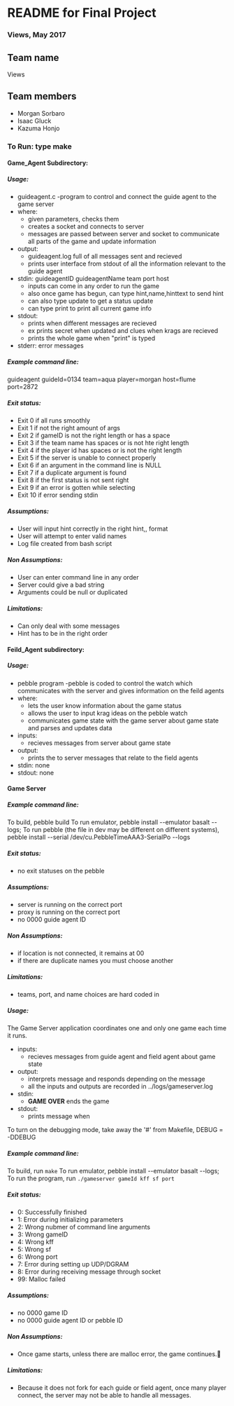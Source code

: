 # README for Final Project
### Views, May 2017

## Team name

Views


## Team members

- Morgan Sorbaro
- Isaac Gluck
- Kazuma Honjo


### To Run: type make 

#### Game_Agent Subdirectory: 
##### Usage: 
* guideagent.c -program to control and connect the guide agent to the game server 
* where:
    * given parameters, checks them
    * creates a socket and connects to server
    * messages are passed between server and socket to communicate all parts of the game and update information
* output:
    * guideagent.log full of all messages sent and recieved
    * prints user interface from stdout of all the information relevant to the guide agent 
 * stdin: guideagentID guideagentName team port host
    * inputs can come in any order to run the game 
    * also once game has begun, can type hint,name,hinttext to send hint
    * can also type update to get a status update
    * can type print to print all current game info
* stdout: 
    * prints when different messages are recieved
    * ex prints secret when updated and clues when krags are recieved
    * prints the whole game when "print" is typed
* stderr: error messages 

##### Example command line:
guideagent guideId=0134 team=aqua player=morgan host=flume port=2872

##### Exit status: 
* Exit 0 if all runs smoothly 
* Exit 1 if not the right amount of args
* Exit 2 if gameID is not the right length or has a space
* Exit 3 if the team name has spaces or is not hte right length 
* Exit 4 if the player id has spaces or is not the right length 
* Exit 5 if the server is unable to connect properly 
* Exit 6 if an argument in the command line is NULL
* Exit 7 if a duplicate argument is found 
* Exit 8 if the first status is not sent right 
* Exit 9 if an error is gotten while selecting 
* Exit 10 if error sending stdin 

##### Assumptions:
* User will input hint correctly in the right hint,<name>,<hint text> format 
* User will attempt to enter valid names 
* Log file created from bash script 

##### Non Assumptions:
* User can enter command line in any order
* Server could give a bad string 
* Arguments could be null or duplicated 

##### Limitations:
* Can only deal with some messages
* Hint has to be in the right order 

#### Feild_Agent subdirectory: 
##### Usage: 
* pebble program -pebble is coded to control the watch which communicates with the server and gives information on the feild agents 
* where:
    * lets the user know information about the game status 
    * allows the user to input krag ideas on the pebble watch 
    * communicates game state with the game server about game state and parses and updates data
* inputs:
    * recieves messages from server about game state 
* output:
    * prints the to server messages that relate to the field agents 
 * stdin: none 
* stdout: none

#### Game Server 

##### Example command line:
To build, pebble build
To run emulator, pebble install --emulator basalt --logs;
To run pebble (the file in dev may be different on different systems), pebble install --serial /dev/cu.PebbleTimeAAA3-SerialPo --logs 

##### Exit status: 
* no exit statuses on the pebble 

##### Assumptions:
* server is running on the correct port
* proxy is running on the correct port 
* no 0000 guide agent ID 

##### Non Assumptions:
* if location is not connected, it remains at 00
* if there are duplicate names you must choose another

##### Limitations:
* teams, port, and name choices are hard coded in 
 
##### Usage: 
The Game Server application coordinates one and only one game each time it runs.

- inputs:
    - recieves messages from guide agent and field agent about game state 
- output:
    - interprets message and responds depending on the message
    - all the inputs and outputs are recorded in ../logs/gameserver.log
- stdin: 
    - **GAME OVER** ends the game
- stdout: 
    - prints message when 

To turn on the debugging mode, take away the '#' from Makefile, DEBUG = -DDEBUG

##### Example command line:
To build, run `make`
To run emulator, pebble install --emulator basalt --logs;
To run the program, run `./gameserver gameId kff sf port`

##### Exit status: 
* 0: Successfully finished
* 1: Error during initializing parameters
* 2: Wrong nubmer of command line arguments
* 3: Wrong gameID
* 4: Wrong kff
* 5: Wrong sf
* 6: Wrong port
* 7: Error during setting up UDP/DGRAM
* 8: Error during receiving message through socket
* 99: Malloc failed

##### Assumptions:
* no 0000 game ID
* no 0000 guide agent ID or pebble ID

##### Non Assumptions:
* Once game starts, unless there are malloc error, the game continues.

##### Limitations:
* Because it does not fork for each guide or field agent, once many player connect, the server may not be able to handle all messages.





